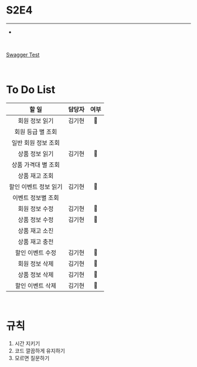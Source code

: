 # S2E4
---

*

<br>

[Swagger Test](http://localhost:8080/swagger-ui/index.html#)

<br>

# To Do List

|     할 일      | 담당자 |  여부   |
|:------------:|:---:|:-----:|
|   회원 정보 읽기   | 김기현 |  🔵   |
|  회원 등급 별 조회  |     |       |
| 일반 회원 정보 조회  |     |       |
|   상품 정보 읽기   | 김기현 |  🔵   |
| 상품 가격대 별 조회  |     |       |
|   상품 재고 조회   |     |       |
| 할인 이벤트 정보 읽기 | 김기현 |  🔵   |
|  이벤트 정보별 조회  |     |       |
|   회원 정보 수정   | 김기현 |  🔵   |
|   상품 정보 수정   | 김기현 |  🔵   |
|   상품 재고 소진   |     |       |
|   상품 재고 충전   |     |       |
|  할인 이벤트 수정   | 김기현 |  🔵   |
|   회원 정보 삭제   | 김기현 |  🔵   |
|   상품 정보 삭제   | 김기현 |  🔵   |
|  할인 이벤트 삭제   | 김기현 |  🔵   |



<br>

# 규칙
1. 시간 지키기
2. 코드 깔끔하게 유지하기
3. 모르면 질문하기